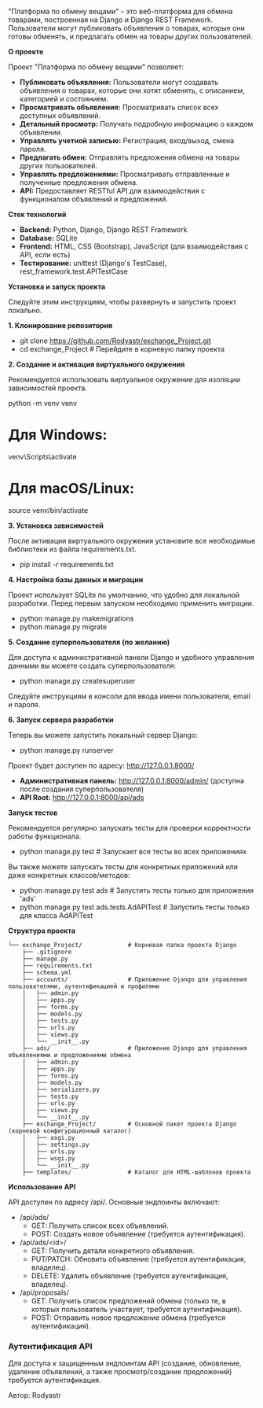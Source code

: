 "Платформа по обмену вещами" - это веб-платформа для обмена товарами, построенная на Django и Django REST Framework. Пользователи могут публиковать объявления о товарах, которые они готовы обменять, и предлагать обмен на товары других пользователей.

**О проекте**

Проект "Платформа по обмену вещами" позволяет:

* **Публиковать объявления:** Пользователи могут создавать объявления о товарах, которые они хотят обменять, с описанием, категорией и состоянием.  
* **Просматривать объявления:** Просматривать список всех доступных объявлений.  
* **Детальный просмотр:** Получать подробную информацию о каждом объявлении.  
* **Управлять учетной записью:** Регистрация, вход/выход, смена пароля.  
* **Предлагать обмен:** Отправлять предложения обмена на товары других пользователей.  
* **Управлять предложениями:** Просматривать отправленные и полученные предложения обмена.  
* **API:** Предоставляет RESTful API для взаимодействия с функционалом объявлений и предложений.

**Стек технологий**

* **Backend:** Python, Django, Django REST Framework  
* **Database:** SQLite 
* **Frontend:** HTML, CSS (Bootstrap), JavaScript (для взаимодействия с API, если есть)  
* **Тестирование:** unittest (Django's TestCase), rest_framework.test.APITestCase

**Установка и запуск проекта**

Следуйте этим инструкциям, чтобы развернуть и запустить проект локально.

**1. Клонирование репозитория**

* git clone https://github.com/Rodyastr/exchange_Project.git 
* cd exchange_Project # Перейдите в корневую папку проекта

**2. Создание и активация виртуального окружения**

Рекомендуется использовать виртуальное окружение для изоляции зависимостей проекта.

python -m venv venv  
# Для Windows:  
venv\Scripts\activate  
# Для macOS/Linux:  
source venv/bin/activate

**3. Установка зависимостей**

После активации виртуального окружения установите все необходимые библиотеки из файла requirements.txt.

* pip install -r requirements.txt

**4. Настройка базы данных и миграции**

Проект использует SQLite по умолчанию, что удобно для локальной разработки. Перед первым запуском необходимо применить миграции.

* python manage.py makemigrations
* python manage.py migrate

**5. Создание суперпользователя (по желанию)**

Для доступа к административной панели Django и удобного управления данными вы можете создать суперпользователя:

* python manage.py createsuperuser

Следуйте инструкциям в консоли для ввода имени пользователя, email и пароля.

**6. Запуск сервера разработки**

Теперь вы можете запустить локальный сервер Django:

* python manage.py runserver

Проект будет доступен по адресу: http://127.0.0.1:8000/

* **Административная панель:** http://127.0.0.1:8000/admin/ (доступна после создания суперпользователя)  
* **API Root:** http://127.0.0.1:8000/api/ads

**Запуск тестов**

Рекомендуется регулярно запускать тесты для проверки корректности работы функционала.

* python manage.py test # Запускает все тесты во всех приложениях

Вы также можете запускать тесты для конкретных приложений или даже конкретных классов/методов:

* python manage.py test ads                 # Запустить тесты только для приложения 'ads'  
* python manage.py test ads.tests.AdAPITest # Запустить тесты только для класса AdAPITest

**Структура проекта**
```
└── exchange_Project/             # Корневая папка проекта Django
    ├── .gitignore                
    ├── manage.py                 
    ├── requirements.txt         
    ├── schema.yml                
    ├── accounts/                 # Приложение Django для управления пользователями, аутентификацией и профилями
    │   ├── admin.py              
    │   ├── apps.py               
    │   ├── forms.py              
    │   ├── models.py            
    │   ├── tests.py              
    │   ├── urls.py               
    │   ├── views.py              
    │   └── __init__.py           
    ├── ads/                      # Приложение Django для управления объявлениями и предложениями обмена
    │   ├── admin.py              
    │   ├── apps.py               
    │   ├── forms.py              
    │   ├── models.py             
    │   ├── serializers.py        
    │   ├── tests.py              
    │   ├── urls.py               
    │   ├── views.py              
    │   └── __init__.py           
    ├── exchange_Project/         # Основной пакет проекта Django (корневой конфигурационный каталог)
    │   ├── asgi.py               
    │   ├── settings.py           
    │   ├── urls.py               
    │   ├── wsgi.py               
    │   └── __init__.py           
    ├── templates/                # Каталог для HTML-шаблонов проекта
```

**Использование API**

API доступен по адресу /api/. Основные эндпоинты включают:

* /api/ads/  
  * GET: Получить список всех объявлений.  
  * POST: Создать новое объявление (требуется аутентификация).  
* /api/ads/\<id\>/  
  * GET: Получить детали конкретного объявления.  
  * PUT/PATCH: Обновить объявление (требуется аутентификация, владелец).  
  * DELETE: Удалить объявление (требуется аутентификация, владелец).  
* /api/proposals/  
  * GET: Получить список предложений обмена (только те, в которых пользователь участвует, требуется аутентификация).  
  * POST: Отправить новое предложение обмена (требуется аутентификация).

### **Аутентификация API**

Для доступа к защищенным эндпоинтам API (создание, обновление, удаление объявлений, а также просмотр/создание предложений) требуется аутентификация. 

Автор: Rodyastr
